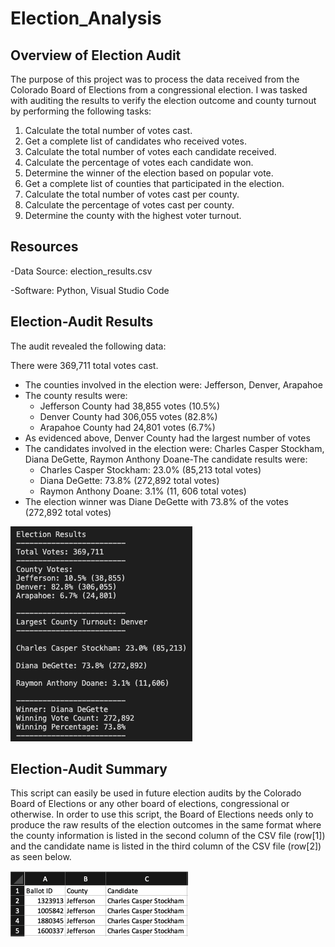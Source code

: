 # Election_Analysis

## Overview of Election Audit
The purpose of this project was to process the data received from the Colorado Board of Elections from a congressional election. I was tasked with auditing the results to verify the election outcome and county turnout by performing the following tasks:

1. Calculate the total number of votes cast.
2. Get a complete list of candidates who received votes. 
3. Calculate the total number of votes each candidate received. 
4. Calculate the percentage of votes each candidate won.
5. Determine the winner of the election based on popular vote.
6. Get a complete list of counties that participated in the election.
7. Calculate the total number of votes cast per county.
8. Calculate the percentage of votes cast per county.
9. Determine the county with the highest voter turnout.

## Resources
-Data Source: election_results.csv

-Software: Python, Visual Studio Code

## Election-Audit Results
The audit revealed the following data:

There were 369,711 total votes cast.
  - The counties involved in the election were: Jefferson, Denver, Arapahoe
  - The county results were:
    - Jefferson County had 38,855 votes (10.5%)
    - Denver County had 306,055 votes (82.8%)
    - Arapahoe County had 24,801 votes (6.7%)
  - As evidenced above, Denver County had the largest number of votes
  - The candidates involved in the election were: Charles Casper Stockham, Diana DeGette, Raymon Anthony Doane-The candidate results were: 
    - Charles Casper Stockham: 23.0% (85,213 total votes)
    - Diana DeGette: 73.8% (272,892 total votes)
    - Raymon Anthony Doane: 3.1% (11, 606 total votes)
  - The election winner was Diane DeGette with 73.8% of the votes (272,892 total votes)

![](Election_Results.png)

## Election-Audit Summary
This script can easily be used in future election audits by the Colorado Board of Elections or any other board of elections, congressional or otherwise. In order to use this script, the Board of Elections needs only to produce the raw results of the election outcomes in the same format where the county information is listed in the second column of the CSV file (row[1]) and the candidate name is listed in the third column of the CSV file (row[2]) as seen below. 

![](Election_CSV.png)
